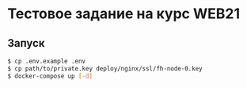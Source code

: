 # Тестовое задание на курс WEB21

## Запуск
```sh
$ cp .env.example .env
$ cp path/to/private.key deploy/nginx/ssl/fh-node-0.key
$ docker-compose up [-d]
```
